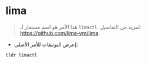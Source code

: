 # lima

> هذا الأمر هو اسم مستعار لـ `limactl`.
> لمزيد من التفاصيل: <https://github.com/lima-vm/lima>.

- إعرض التوثيقات للأمر الأصلي:

`tldr limactl`
